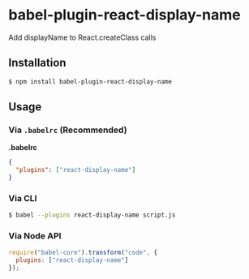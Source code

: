 # babel-plugin-react-display-name

Add displayName to React.createClass calls

## Installation

```sh
$ npm install babel-plugin-react-display-name
```

## Usage

### Via `.babelrc` (Recommended)

**.babelrc**

```json
{
  "plugins": ["react-display-name"]
}
```

### Via CLI

```sh
$ babel --plugins react-display-name script.js
```

### Via Node API

```javascript
require("babel-core").transform("code", {
  plugins: ["react-display-name"]
});
```
